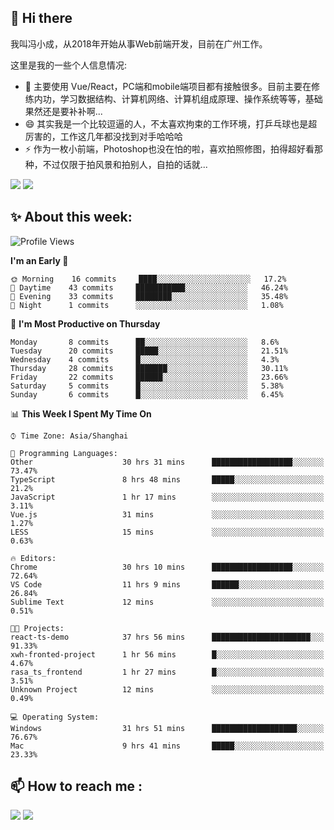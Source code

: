 ## 👋 Hi there

我叫冯小成，从2018年开始从事Web前端开发，目前在广州工作。

这里是我的一些个人信息情况:

- 🌱 主要使用 Vue/React，PC端和mobile端项目都有接触很多。目前主要在修练内功，学习数据结构、计算机网络、计算机组成原理、操作系统等等，基础果然还是要补补啊...
- 😄 其实我是一个比较逗逼的人，不太喜欢拘束的工作环境，打乒乓球也是超厉害的，工作这几年都没找到对手哈哈哈
- ⚡ 作为一枚小前端，Photoshop也没在怕的啦，喜欢拍照修图，拍得超好看那种，不过仅限于拍风景和拍别人，自拍的话就...

![](https://github-readme-stats.vercel.app/api?username=fxpixels&theme=graywhite&hide_border=true)
![](https://github-readme-stats.vercel.app/api/top-langs/?username=fxpixels&hide_border=true&layout=compact)

<!--
<img src="https://github-readme-stats.vercel.app/api?username=fxpixels&theme=graywhite&hide_border=true" width="500" alt=""/>
<img src="https://github-readme-stats.vercel.app/api/top-langs/?username=fxpixels&hide_border=true&layout=compact" width="300" alt=""/>
-->
## ✨ About this week:
<!--START_SECTION:waka-->
![Profile Views](http://img.shields.io/badge/Profile%20Views-0-blue)

**I'm an Early 🐤** 

```text
🌞 Morning    16 commits     ████░░░░░░░░░░░░░░░░░░░░░   17.2% 
🌆 Daytime    43 commits     ███████████░░░░░░░░░░░░░░   46.24% 
🌃 Evening    33 commits     ████████░░░░░░░░░░░░░░░░░   35.48% 
🌙 Night      1 commits      ░░░░░░░░░░░░░░░░░░░░░░░░░   1.08%

```
📅 **I'm Most Productive on Thursday** 

```text
Monday       8 commits      ██░░░░░░░░░░░░░░░░░░░░░░░   8.6% 
Tuesday      20 commits     █████░░░░░░░░░░░░░░░░░░░░   21.51% 
Wednesday    4 commits      █░░░░░░░░░░░░░░░░░░░░░░░░   4.3% 
Thursday     28 commits     ███████░░░░░░░░░░░░░░░░░░   30.11% 
Friday       22 commits     ██████░░░░░░░░░░░░░░░░░░░   23.66% 
Saturday     5 commits      █░░░░░░░░░░░░░░░░░░░░░░░░   5.38% 
Sunday       6 commits      █░░░░░░░░░░░░░░░░░░░░░░░░   6.45%

```


📊 **This Week I Spent My Time On** 

```text
⌚︎ Time Zone: Asia/Shanghai

💬 Programming Languages: 
Other                    30 hrs 31 mins      ██████████████████░░░░░░░   73.47% 
TypeScript               8 hrs 48 mins       █████░░░░░░░░░░░░░░░░░░░░   21.2% 
JavaScript               1 hr 17 mins        ░░░░░░░░░░░░░░░░░░░░░░░░░   3.11% 
Vue.js                   31 mins             ░░░░░░░░░░░░░░░░░░░░░░░░░   1.27% 
LESS                     15 mins             ░░░░░░░░░░░░░░░░░░░░░░░░░   0.63%

🔥 Editors: 
Chrome                   30 hrs 10 mins      ██████████████████░░░░░░░   72.64% 
VS Code                  11 hrs 9 mins       ██████░░░░░░░░░░░░░░░░░░░   26.84% 
Sublime Text             12 mins             ░░░░░░░░░░░░░░░░░░░░░░░░░   0.51%

🐱‍💻 Projects: 
react-ts-demo            37 hrs 56 mins      ██████████████████████░░░   91.33% 
xwh-fronted-project      1 hr 56 mins        █░░░░░░░░░░░░░░░░░░░░░░░░   4.67% 
rasa_ts_frontend         1 hr 27 mins        █░░░░░░░░░░░░░░░░░░░░░░░░   3.51% 
Unknown Project          12 mins             ░░░░░░░░░░░░░░░░░░░░░░░░░   0.49%

💻 Operating System: 
Windows                  31 hrs 51 mins      ███████████████████░░░░░░   76.67% 
Mac                      9 hrs 41 mins       █████░░░░░░░░░░░░░░░░░░░░   23.33%

```


<!--END_SECTION:waka-->

## :mailbox: How to reach me : 

[<img src="https://img.icons8.com/bubbles/50/000000/gmail.png"/>](mailto:iampcfox@gmail.com)
[<img target="_blank" src="https://img.icons8.com/bubbles/50/000000/github.png">](https://github.com/FxPixels)



<!-- ![Visitor Badge](https://visitor-badge.laobi.icu/badge?page_id=fxpixels) -->

<!--
**FxPixels/FxPixels** is a ✨ _special_ ✨ repository because its `README.md` (this file) appears on your GitHub profile.

Here are some ideas to get you started:

- 🔭 I’m currently working on ...
- 🌱 I’m currently learning ...
- 👯 I’m looking to collaborate on ...
- 🤔 I’m looking for help with ...
- 💬 Ask me about ...
- 📫 How to reach me: ...
- 😄 Pronouns: ...
- ⚡ Fun fact: ...
-->
